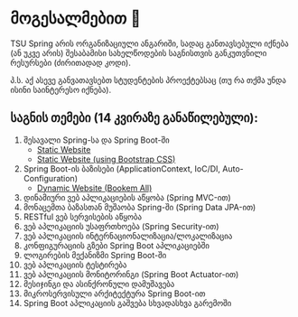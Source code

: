 # მოგესალმებით 👋

TSU Spring არის ორგანიზაციული ანგარიში, სადაც განთავსებული იქნება (ან უკვე არის) შესაბამისი სახელწოდების საგნისთვის განკუთვნილი რესურსები (ძირითადად კოდი).

პ.ს. აქ ასევე განვათავსებთ სტუდენტების პროექტებსაც (თუ რა თქმა უნდა ისინი საინტერესო იქნება).

## საგნის თემები (14 კვირაზე განაწილებული):
1. შესავალი Spring-სა და Spring Boot-ში
   * [Static Website](https://github.com/tsu-spring/examples/tree/main/1.%20Building%20Static%20Websites/static-website)
   * [Static Website (using Bootstrap CSS)](https://github.com/tsu-spring/examples/tree/main/1.%20Building%20Static%20Websites/bootstrap-website)
2. Spring Boot-ის ბაზისები (ApplicationContext, IoC/DI, Auto-Configuration)
   * [Dynamic Website (Bookem All)](https://github.com/tsu-spring/examples/tree/main/2.%20Building%20Dynamic%20Websites/dynamic-website)
4. დინამიური ვებ აპლიკაციების აწყობა (Spring MVC-ით)
5. მონაცემთა ბაზასთან მუშაობა Spring-ში (Spring Data JPA-ით)
6. RESTful ვებ სერვისების აწყობა
7. ვებ აპლიკაციის უსაფრთხოება (Spring Security-ით)
8. ვებ აპლიკაციის ინტერნაციონალიზაცია/ლოკალიზაცია
9. კონფიგურაციის გზები Spring Boot აპლიკაციებში
10.  ლოგირების მექანიზმი Spring Boot-ში
11. ვებ აპლიკაციის ტესტირება
12. ვებ აპლიკაციის მონიტორინგი (Spring Boot Actuator-ით)
13. მესიჯინგი და ასინქრონული დამუშავება
14. მიკროსერვისული არქიტექტურა Spring Boot-ით
15. Spring Boot აპლიკაციის გაშვება სხვადასხვა გარემოში
